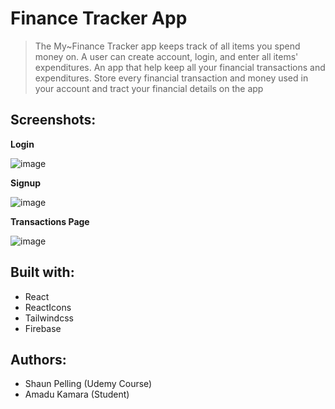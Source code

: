 # Finance Tracker App

> The My~Finance Tracker app keeps track of all items you spend money on. A user can create account, login, and enter all items' expenditures.
> An app that help keep all your financial transactions and expenditures. Store every financial transaction and money used in your account and tract your financial details on the app

## Screenshots:

**Login**

![image](https://user-images.githubusercontent.com/50941074/161423477-fa3adbf4-9444-4762-ae41-858769176f45.png)

**Signup**

![image](https://user-images.githubusercontent.com/50941074/161423459-3b5814f4-14f7-4a1b-8dd8-70535d776d78.png)

**Transactions Page**

![image](https://user-images.githubusercontent.com/50941074/161450399-5f5eb900-5881-4f17-a3ea-1ce767734aa8.png)


## Built with:

- React
- ReactIcons
- Tailwindcss
- Firebase

## Authors:
- Shaun Pelling (Udemy Course)
- Amadu Kamara (Student)
